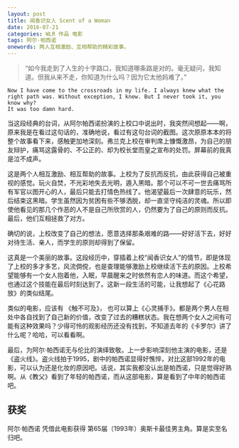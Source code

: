 ```yaml
---
layout: post
title: 闻香识女人 Scent of a Woman
date: 2016-07-21
categories: WLR 作品 电影
tags: 阿尔·帕西诺
onewords: 两人互相激励、互相帮助的精彩故事。
---
```

> “如今我走到了人生的十字路口，我知道哪条路是对的。毫无疑问，我知道。但我从来不走，你知道为什么吗？因为它太他妈难了。”

    Now I have come to the crossroads in my life. I always knew what the right path was. Without exception, I knew. But I never took it, you know why? 
    It was too damn hard.

当这段经典的台词，从阿尔帕西诺扮演的上校口中说出时，我突然间想起——啊，原来我是在看过这句话的，准确地说，看过有这句台词的截图。这次原原本本的将整个故事看下来，感触更加地深刻。弗兰克上校在审判席上慷慨激昂，为自己的朋友辩护，痛骂这露骨的、不公正的、却为校长堂而皇之宣布的处罚。屏幕前的我真是泣不成声。

这是两个人相互激励、相互帮助的故事。上校为了反抗而反抗，由此获得自己被重视的感觉。玩火自焚，不光彩地失去光明，遁入黑暗。那个可以不可一世去痛骂所有军官以图开心的人，最后只能去打情色热线了。他渴望最后一次肆意的玩乐，然后结束这黑暗。学生虽然因为贫困有些不够洒脱，却一直坚守纯洁的灵魂。所以即使他看见的那几个作恶的人不是自己所欣赏的人，仍然要为了自己的原则而反抗。最后，他们互相拯救了对方。

确切的说，上校改变了自己的想法，愿意选择那条艰难的路——好好活下去，好好对待生活、亲人，而学生的原则却得到了保留。

这真是一个美丽的故事。这段经历中，穿插着上校“闻香识女人”的情节，即是体现了上校的多才多艺，风流倜傥，也是查理能够激励上校继续活下去的原因。上校希望能够有一个女人抱着他，入眠，早晨醒来之时依然有恋人的味道。而这个希望，也通过这个技能在最后时刻达到了。这新一段生活的可能，让我想起了《心花路放》的类似结尾。

类似的电影，应该有 《触不可及》， 也可以算上《心灵捕手》。都是两个男人在相处中各自找到了自己新的价值，改变了过去的糟糕状态。我在想两个女人之间有可能有这种效果吗？少得可怜的观影经历还没有找到，不知道去年的《卡罗尔》讲了什么呢？哈哈，可以看看啊。

最后，为阿尔·帕西诺无与伦比的演绎致敬。上一步影响深刻他主演的电影，还是《盗火线》。盗火线拍于1995，剧中的帕西诺显得好憔悴，对比这部1992年的电影，可以认为还是化妆的原因吧。话说，其实我都没认出是帕西诺，只是觉得好熟啊。从《教父》看到了年轻的帕西诺，而从这部电影，算是看到了中年的帕西诺吧。

## 获奖

阿尔·帕西诺 凭借此电影获得 第65届（1993年）奥斯卡最佳男主角。算是实至名归吧。